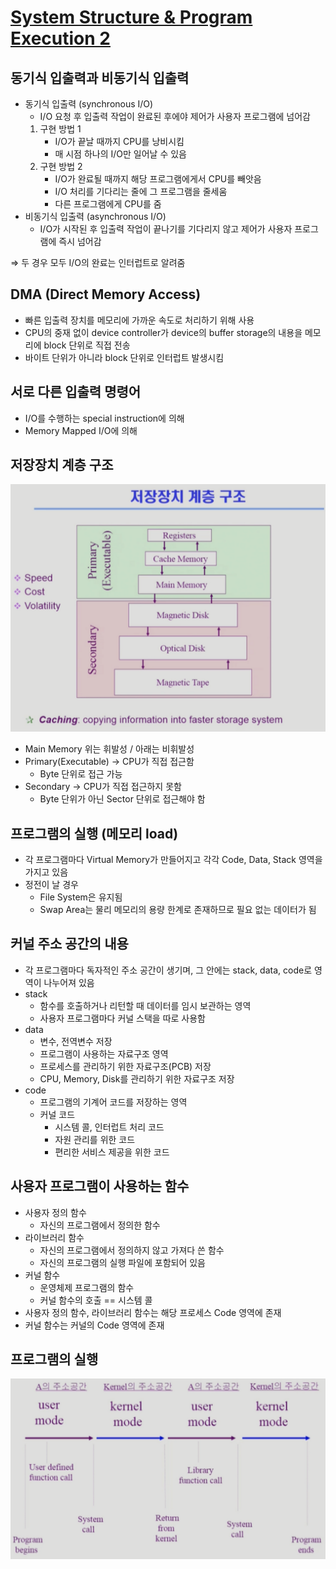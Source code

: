 # [System Structure & Program Execution 2](https://core.ewha.ac.kr/assets/publish/C0101020140314151238067290)

## 동기식 입출력과 비동기식 입출력

- 동기식 입출력 (synchronous I/O)
    - I/O 요청 후 입출력 작업이 완료된 후에야 제어가 사용자 프로그램에 넘어감
    1. 구현 방법 1
        - I/O가 끝날 때까지 CPU를 낭비시킴
        - 매 시점 하나의 I/O만 일어날 수 있음
    2. 구현 방법 2
        - I/O가 완료될 때까지 해당 프로그램에게서 CPU를 빼앗음
        - I/O 처리를 기다리는 줄에 그 프로그램을 줄세움
        - 다른 프로그램에게 CPU를 줌
- 비동기식 입출력 (asynchronous I/O)
    - I/O가 시작된 후 입출력 작업이 끝나기를 기다리지 않고 제어가 사용자 프로그램에 즉시 넘어감

⇒ 두 경우 모두 I/O의 완료는 인터럽트로 알려줌

## DMA (Direct Memory Access)

- 빠른 입출력 장치를 메모리에 가까운 속도로 처리하기 위해 사용
- CPU의 중재 없이 device controller가 device의 buffer storage의 내용을 메모리에 block 단위로 직접 전송
- 바이트 단위가 아니라 block 단위로 인터럽트 발생시킴

## 서로 다른 입출력 명령어

- I/O를 수행하는 special instruction에 의해
- Memory Mapped I/O에 의해

## 저장장치 계층 구조

![1](./imagefile/lec03-1.png)

- Main Memory 위는 휘발성 / 아래는 비휘발성
- Primary(Executable) → CPU가 직접 접근함
    - Byte 단위로 접근 가능
- Secondary → CPU가 직접 접근하지 못함
    - Byte 단위가 아닌 Sector 단위로 접근해야 함

## **프로그램의 실행 (메모리 load)**

- 각 프로그램마다 Virtual Memory가 만들어지고 각각 Code, Data, Stack 영역을 가지고 있음
- 정전이 날 경우
    - File System은 유지됨
    - Swap Area는 물리 메모리의 용량 한계로 존재하므로 필요 없는 데이터가 됨

## **커널 주소 공간의 내용**

- 각 프로그램마다 독자적인 주소 공간이 생기며, 그 안에는 stack, data, code로 영역이 나누어져 있음
- stack
    - 함수를 호출하거나 리턴할 때 데이터를 임시 보관하는 영역
    - 사용자 프로그램마다 커널 스택을 따로 사용함
- data
    - 변수, 전역변수 저장
    - 프로그램이 사용하는 자료구조 영역
    - 프로세스를 관리하기 위한 자료구조(PCB) 저장
    - CPU, Memory, Disk를 관리하기 위한 자료구조 저장
- code
    - 프로그램의 기계어 코드를 저장하는 영역
    - 커널 코드
        - 시스템 콜, 인터럽트 처리 코드
        - 자원 관리를 위한 코드
        - 편리한 서비스 제공을 위한 코드

## 사용자 프로그램이 사용하는 함수

- 사용자 정의 함수
    - 자신의 프로그램에서 정의한 함수
- 라이브러리 함수
    - 자신의 프로그램에서 정의하지 않고 가져다 쓴 함수
    - 자신의 프로그램의 실행 파일에 포함되어 있음
- 커널 함수
    - 운영체제 프로그램의 함수
    - 커널 함수의 호출 == 시스템 콜
- 사용자 정의 함수, 라이브러리 함수는 해당 프로세스 Code 영역에 존재
- 커널 함수는 커널의 Code 영역에 존재

## 프로그램의 실행

![2](./imagefile/lec03-2.png)
